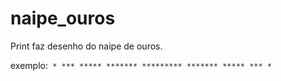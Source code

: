 # naipe_ouros
Print faz desenho do naipe de ouros.

exemplo:<code> 
              * 
             ***
            *****
           *******
          *********
           *******
            *****
             ***
              *
</code>

